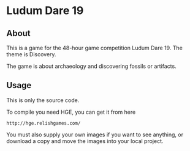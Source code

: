 Ludum Dare 19
================

About
----------------
This is a game for the 48-hour game competition Ludum Dare 19.  The theme is Discovery.

The game is about archaeology and discovering fossils or artifacts.

Usage
----------------
This is only the source code.

To compile you need HGE, you can get it from here

	http://hge.relishgames.com/

You must also supply your own images if you want to see anything, or download a copy and move
the images into your local project.